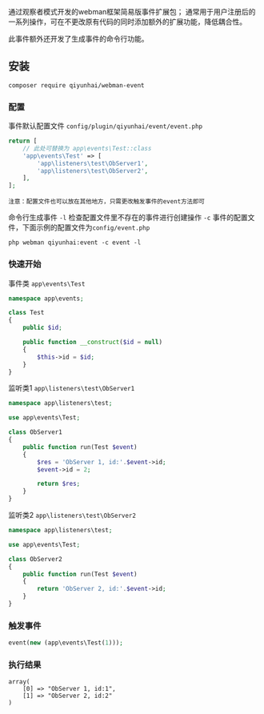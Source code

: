通过观察者模式开发的webman框架简易版事件扩展包；
通常用于用户注册后的一系列操作，可在不更改原有代码的同时添加额外的扩展功能，降低耦合性。

此事件额外还开发了生成事件的命令行功能。

## 安装
```shell script
composer require qiyunhai/webman-event
```

### 配置
事件默认配置文件 `config/plugin/qiyunhai/event/event.php`
```php
return [
    // 此处可替换为 app\events\Test::class
    'app\events\Test' => [
        'app\listeners\test\ObServer1',
        'app\listeners\test\ObServer2',
    ],
];
```
`注意：配置文件也可以放在其他地方，只需更改触发事件的event方法即可`

命令行生成事件 `-l` 检查配置文件里不存在的事件进行创建操作
`-c` 事件的配置文件，下面示例的配置文件为`config/event.php`

```shell script
php webman qiyunhai:event -c event -l
```

### 快速开始

事件类 `app\events\Test`
```php
namespace app\events;

class Test
{
    public $id;

    public function __construct($id = null)
    {
        $this->id = $id;
    }
}
```

监听类1 `app\listeners\test\ObServer1`
```php
namespace app\listeners\test;

use app\events\Test;

class ObServer1
{
    public function run(Test $event)
    {
        $res = 'ObServer 1, id:'.$event->id;
        $event->id = 2;

        return $res;
    }
}
```

监听类2 `app\listeners\test\ObServer2`
```php
namespace app\listeners\test;

use app\events\Test;

class ObServer2
{
    public function run(Test $event)
    {
        return 'ObServer 2, id:'.$event->id;
    }
}
```

### 触发事件
```php
event(new (app\events\Test(1)));
```
### 执行结果
```
array(
    [0] => "ObServer 1, id:1",
    [1] => "ObServer 2, id:2"
)
```
